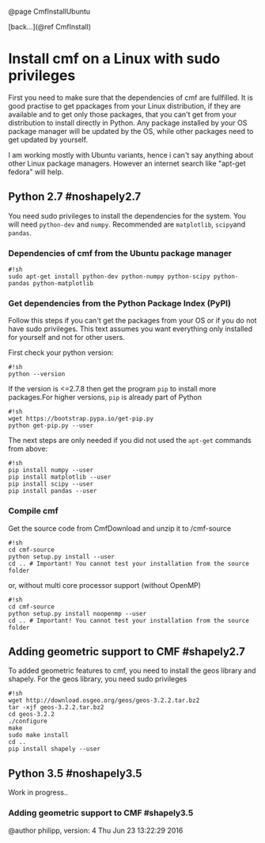 @page CmfInstallUbuntu

[back...](@ref CmfInstall)

# Install cmf on a Linux with sudo privileges

First you need to make sure that the dependencies of cmf are fullfilled.
It is good practise to get ppackages from your Linux distribution, if
they are available and to get only those packages, that you can't get
from your distribution to install directly in Python. Any package
installed by your OS package manager will be updated by the OS, while
other packages need to get updated by yourself.

I am working mostly with Ubuntu variants, hence i can't say anything
about other Linux package managers. However an internet search like
"apt-get fedora" will help.

## Python 2.7 \#noshapely2.7

You need sudo privileges to install the dependencies for the system. You
will need `python-dev` and `numpy`. Recommended are `matplotlib`,
`scipy`and `pandas`.

### Dependencies of cmf from the Ubuntu package manager

    #!sh
    sudo apt-get install python-dev python-numpy python-scipy python-pandas python-matplotlib

### Get dependencies from the Python Package Index (PyPI)

Follow this steps if you can't get the packages from your OS or if you
do not have sudo privileges. This text assumes you want everything only
installed for yourself and not for other users.

First check your python version:

    #!sh
    python --version

If the version is \<=2.7.8 then get the program `pip` to install more
packages.For higher versions, `pip` is already part of Python

    #!sh
    wget https://bootstrap.pypa.io/get-pip.py
    python get-pip.py --user

The next steps are only needed if you did not used the `apt-get`
commands from above:

    #!sh
    pip install numpy --user
    pip install matplotlib --user
    pip install scipy --user
    pip install pandas --user

### Compile cmf

Get the source code from CmfDownload and unzip it to /cmf-source

    #!sh
    cd cmf-source
    python setup.py install --user
    cd .. # Important! You cannot test your installation from the source folder

or, without multi core processor support (without OpenMP)

    #!sh
    cd cmf-source
    python setup.py install noopenmp --user
    cd .. # Important! You cannot test your installation from the source folder

## Adding geometric support to CMF \#shapely2.7

To added geometric features to cmf, you need to install the geos library
and shapely. For the geos library, you need sudo privileges

    #!sh
    wget http://download.osgeo.org/geos/geos-3.2.2.tar.bz2
    tar -xjf geos-3.2.2.tar.bz2
    cd geos-3.2.2
    ./configure
    make
    sudo make install
    cd ..
    pip install shapely --user

## Python 3.5 \#noshapely3.5

Work in progress..

### Adding geometric support to CMF \#shapely3.5

@author philipp, version: 4 Thu Jun 23 13:22:29 2016

